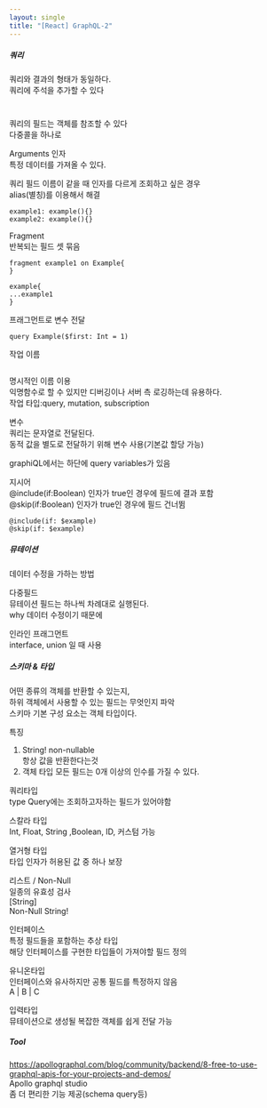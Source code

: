 ```yaml
---
layout: single
title: "[React] GraphQL-2"
---
```

##### 쿼리    
쿼리와 결과의 형태가 동일하다.   
쿼리에 주석을 추가할 수 있다   
#   
쿼리의 필드는 객체를 참조할 수 있다   
다중콜을 하나로   
   
Arguments 인자   
특정 데이터를 가져올 수 있다.   
   
쿼리 필드 이름이 같을 때 인자를 다르게 조회하고 싶은 경우   
alias(별칭)를 이용해서 해결    
```
example1: example(){}
example2: example(){}
```
   
Fragment   
반복되는 필드 셋 묶음   
```
fragment example1 on Example{
}

example{
...example1
}
```
프래그먼트로 변수 전달
```
query Example($first: Int = 1)

```
   
작업 이름
```

```
명시적인 이름 이용   
익명함수로 할 수 있지만 디버깅이나 서버 측 로깅하는데 유용하다.   
작업 타입:query, mutation, subscription    
   
변수   
쿼리는 문자열로 전달된다.    
동적 값을 별도로 전달하기 위해 변수 사용(기본값 할당 가능)   
   
graphiQL에서는 하단에 query variables가 있음   
   
지시어   
@include(if:Boolean) 인자가 true인 경우에 필드에 결과 포함   
@skip(if:Boolean) 인자가 true인 경우에 필드 건너뜀   
```
@include(if: $example)
@skip(if: $example)
```
   
##### 뮤테이션   
데이터 수정을 가하는 방법   
   
다중필드   
뮤테이션 필드는 하나씩 차례대로 실행된다.   
why 데이터 수정이기 때문에   
   
인라인 프래그먼트   
interface, union 일 때 사용   
    
##### 스키마 & 타입   
어떤 종류의 객체를 반환할 수 있는지,   
하위 객체에서 사용할 수 있는 필드는 무엇인지 파악   
스키마 기본 구성 요소는 객체 타입이다.   
   
특징   
1. String! non-nullable   
항상 값을 반환한다는것   
2. 객체 타입 모든 필드는 0개 이상의 인수를 가질 수 있다.   
   
쿼리타입    
type Query에는 조회하고자하는 필드가 있어야함   
   
스칼라 타입    
Int, Float, String ,Boolean, ID, 커스텀 가능   
   
열거형 타입   
타입 인자가 허용된 값 중 하나 보장   
   
리스트 / Non-Null   
일종의 유효성 검사   
[String]   
Non-Null String!   
   
인터페이스   
특정 필드들을 포함하는 추상 타입    
해당 인터페이스를 구현한 타입들이 가져야할 필드 정의   
    
유니온타입   
인터페이스와 유사하지만 공통 필드를 특정하지 않음   
A | B | C   
   
입력타입   
뮤테이션으로 생성될 복잡한 객체를 쉽게 전달 가능   
   
##### Tool    
<https://apollographql.com/blog/community/backend/8-free-to-use-graphql-apis-for-your-projects-and-demos/>    
Apollo graphql studio   
좀 더 편리한 기능 제공(schema query등)